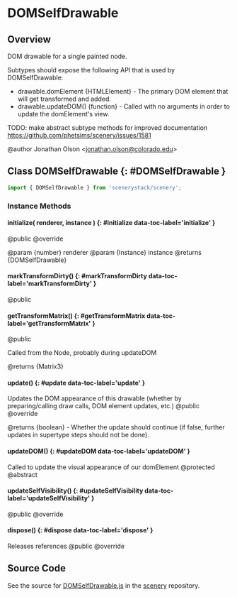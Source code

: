 # DOMSelfDrawable

## Overview

DOM drawable for a single painted node.

Subtypes should expose the following API that is used by DOMSelfDrawable:
- drawable.domElement {HTMLElement} - The primary DOM element that will get transformed and added.
- drawable.updateDOM() {function} - Called with no arguments in order to update the domElement's view.

TODO: make abstract subtype methods for improved documentation https://github.com/phetsims/scenery/issues/1581

@author Jonathan Olson &lt;jonathan.olson@colorado.edu&gt;

## Class DOMSelfDrawable {: #DOMSelfDrawable }


```js
import { DOMSelfDrawable } from 'scenerystack/scenery';
```
### Instance Methods

#### initialize( renderer, instance ) {: #initialize data-toc-label='initialize' }

@public
@override

@param {number} renderer
@param {Instance} instance
@returns {DOMSelfDrawable}

#### markTransformDirty() {: #markTransformDirty data-toc-label='markTransformDirty' }

@public

#### getTransformMatrix() {: #getTransformMatrix data-toc-label='getTransformMatrix' }

@public

Called from the Node, probably during updateDOM

@returns {Matrix3}

#### update() {: #update data-toc-label='update' }

Updates the DOM appearance of this drawable (whether by preparing/calling draw calls, DOM element updates, etc.)
@public
@override

@returns {boolean} - Whether the update should continue (if false, further updates in supertype steps should not
                     be done).

#### updateDOM() {: #updateDOM data-toc-label='updateDOM' }

Called to update the visual appearance of our domElement
@protected
@abstract

#### updateSelfVisibility() {: #updateSelfVisibility data-toc-label='updateSelfVisibility' }

@public
@override

#### dispose() {: #dispose data-toc-label='dispose' }

Releases references
@public
@override



## Source Code

See the source for [DOMSelfDrawable.js](https://github.com/phetsims/scenery/blob/main/js/display/DOMSelfDrawable.js) in the [scenery](https://github.com/phetsims/scenery) repository.
